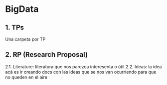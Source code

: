 # BigData

## 1. TPs

Una carpeta por TP

## 2. RP (Research Proposal) 

2.1. Literature: literatura que nos parezca interesenta o útil
2.2. Ideas: la idea acá es ir creando docs con las ideas que se nos van ocurriendo para que no queden en el aire
